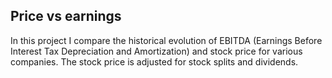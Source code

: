 ## Price vs earnings

In this project I compare the historical evolution of EBITDA (Earnings Before Interest Tax Depreciation and Amortization) and stock price for various companies. The stock price is adjusted for stock splits and dividends.

